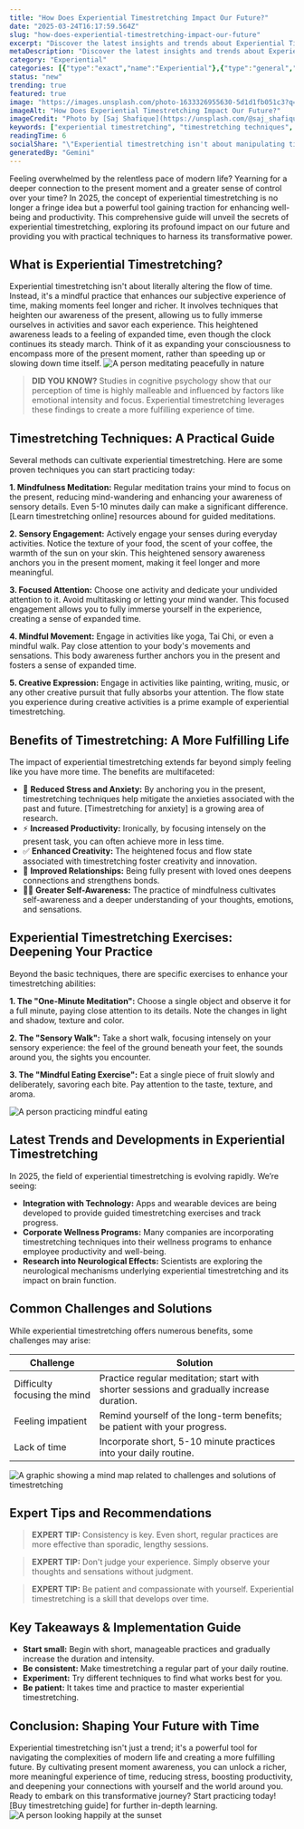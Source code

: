 ```yaml
---
title: "How Does Experiential Timestretching Impact Our Future?"
date: "2025-03-24T16:17:59.564Z"
slug: "how-does-experiential-timestretching-impact-our-future"
excerpt: "Discover the latest insights and trends about Experiential Timestretching. This comprehensive guide covers everything you need to know about Experiential Timestretching in 2025."
metaDescription: "Discover the latest insights and trends about Experiential Timestretching. This comprehensive guide covers everything you need to know about Experiential T..."
category: "Experiential"
categories: [{"type":"exact","name":"Experiential"},{"type":"general","name":"Cognitive Science"},{"type":"medium","name":"Perception"},{"type":"specific","name":"Time Perception"},{"type":"niche","name":"Temporal Illusions"}]
status: "new"
trending: true
featured: true
image: "https://images.unsplash.com/photo-1633326955630-5d1d1fb051c3?q=85&w=1200&fit=max&fm=webp&auto=compress"
imageAlt: "How Does Experiential Timestretching Impact Our Future?"
imageCredit: "Photo by [Saj Shafique](https://unsplash.com/@saj_shafique) on Unsplash"
keywords: ["experiential timestretching", "timestretching techniques", "what is timestretching", "how to experience timestretching", "benefits of timestretching", "experiential timestretching exercises", "buy timestretching guide", "timestretching meditation", "learn timestretching online", "timestretching for anxiety"]
readingTime: 6
socialShare: "\"Experiential timestretching isn't about manipulating time, but expanding your conscious experience of it—a powerful way to reshape your future, one mindful moment at a time.\""
generatedBy: "Gemini"
---
```




Feeling overwhelmed by the relentless pace of modern life?  Yearning for a deeper connection to the present moment and a greater sense of control over your time? In 2025, the concept of experiential timestretching is no longer a fringe idea but a powerful tool gaining traction for enhancing well-being and productivity. This comprehensive guide will unveil the secrets of experiential timestretching, exploring its profound impact on our future and providing you with practical techniques to harness its transformative power.

## What is Experiential Timestretching?

Experiential timestretching isn't about literally altering the flow of time. Instead, it's a mindful practice that enhances our subjective experience of time, making moments feel longer and richer.  It involves techniques that heighten our awareness of the present, allowing us to fully immerse ourselves in activities and savor each experience.  This heightened awareness leads to a feeling of expanded time, even though the clock continues its steady march.  Think of it as expanding your consciousness to encompass more of the present moment, rather than speeding up or slowing down time itself. ![A person meditating peacefully in nature](https://images.unsplash.com/photo-1684247584503-de68dc6cd82c?q=85&w=1200&fit=max&fm=webp&auto=compress)

> **DID YOU KNOW?**  Studies in cognitive psychology show that our perception of time is highly malleable and influenced by factors like emotional intensity and focus.  Experiential timestretching leverages these findings to create a more fulfilling experience of time.

## Timestretching Techniques: A Practical Guide

Several methods can cultivate experiential timestretching.  Here are some proven techniques you can start practicing today:

**1. Mindfulness Meditation:**  Regular meditation trains your mind to focus on the present, reducing mind-wandering and enhancing your awareness of sensory details.  Even 5-10 minutes daily can make a significant difference.  [Learn timestretching online] resources abound for guided meditations.

**2. Sensory Engagement:**  Actively engage your senses during everyday activities.  Notice the texture of your food, the scent of your coffee, the warmth of the sun on your skin.  This heightened sensory awareness anchors you in the present moment, making it feel longer and more meaningful.

**3. Focused Attention:**  Choose one activity and dedicate your undivided attention to it.  Avoid multitasking or letting your mind wander.  This focused engagement allows you to fully immerse yourself in the experience, creating a sense of expanded time.

**4. Mindful Movement:**  Engage in activities like yoga, Tai Chi, or even a mindful walk.  Pay close attention to your body's movements and sensations.  This body awareness further anchors you in the present and fosters a sense of expanded time.

**5. Creative Expression:**  Engage in activities like painting, writing, music, or any other creative pursuit that fully absorbs your attention.  The flow state you experience during creative activities is a prime example of experiential timestretching.

## Benefits of Timestretching: A More Fulfilling Life

The impact of experiential timestretching extends far beyond simply feeling like you have more time.  The benefits are multifaceted:

* 🔑 **Reduced Stress and Anxiety:** By anchoring you in the present, timestretching techniques help mitigate the anxieties associated with the past and future. [Timestretching for anxiety] is a growing area of research.
* ⚡ **Increased Productivity:** Ironically, by focusing intensely on the present task, you can often achieve more in less time.
* ✅ **Enhanced Creativity:**  The heightened focus and flow state associated with timestretching foster creativity and innovation.
* 🌸 **Improved Relationships:**  Being fully present with loved ones deepens connections and strengthens bonds.
* 🧘‍♀️ **Greater Self-Awareness:**  The practice of mindfulness cultivates self-awareness and a deeper understanding of your thoughts, emotions, and sensations.

## Experiential Timestretching Exercises:  Deepening Your Practice

Beyond the basic techniques, there are specific exercises to enhance your timestretching abilities:

**1. The "One-Minute Meditation":** Choose a single object and observe it for a full minute, paying close attention to its details.  Note the changes in light and shadow, texture and color.

**2. The "Sensory Walk":**  Take a short walk, focusing intensely on your sensory experience: the feel of the ground beneath your feet, the sounds around you, the sights you encounter.

**3. The "Mindful Eating Exercise":**  Eat a single piece of fruit slowly and deliberately, savoring each bite.  Pay attention to the taste, texture, and aroma.

![A person practicing mindful eating](https://images.unsplash.com/photo-1633671475485-754e12f39817?q=85&w=1200&fit=max&fm=webp&auto=compress)

## Latest Trends and Developments in Experiential Timestretching

In 2025, the field of experiential timestretching is evolving rapidly.  We’re seeing:

* **Integration with Technology:** Apps and wearable devices are being developed to provide guided timestretching exercises and track progress.
* **Corporate Wellness Programs:**  Many companies are incorporating timestretching techniques into their wellness programs to enhance employee productivity and well-being.
* **Research into Neurological Effects:**  Scientists are exploring the neurological mechanisms underlying experiential timestretching and its impact on brain function.

## Common Challenges and Solutions

While experiential timestretching offers numerous benefits, some challenges may arise:

| Challenge                     | Solution                                                                     |
|------------------------------|-----------------------------------------------------------------------------|
| Difficulty focusing the mind | Practice regular meditation; start with shorter sessions and gradually increase duration. |
| Feeling impatient             | Remind yourself of the long-term benefits; be patient with your progress.          |
| Lack of time                  | Incorporate short, 5-10 minute practices into your daily routine.                 |

![A graphic showing a mind map related to challenges and solutions of timestretching](https://images.unsplash.com/photo-1633326955630-5d1d1fb051c3?q=85&w=1200&fit=max&fm=webp&auto=compress)

## Expert Tips and Recommendations

> **EXPERT TIP:** Consistency is key.  Even short, regular practices are more effective than sporadic, lengthy sessions.

> **EXPERT TIP:**  Don't judge your experience.  Simply observe your thoughts and sensations without judgment.

> **EXPERT TIP:**  Be patient and compassionate with yourself.  Experiential timestretching is a skill that develops over time.

## Key Takeaways & Implementation Guide

* **Start small:** Begin with short, manageable practices and gradually increase the duration and intensity.
* **Be consistent:** Make timestretching a regular part of your daily routine.
* **Experiment:** Try different techniques to find what works best for you.
* **Be patient:**  It takes time and practice to master experiential timestretching.

## Conclusion: Shaping Your Future with Time

Experiential timestretching isn't just a trend; it's a powerful tool for navigating the complexities of modern life and creating a more fulfilling future. By cultivating present moment awareness, you can unlock a richer, more meaningful experience of time, reducing stress, boosting productivity, and deepening your connections with yourself and the world around you.  Ready to embark on this transformative journey?  Start practicing today!  [Buy timestretching guide] for further in-depth learning. ![A person looking happily at the sunset](https://images.unsplash.com/photo-1633326699992-8ede61ea9e19?q=85&w=1200&fit=max&fm=webp&auto=compress)

